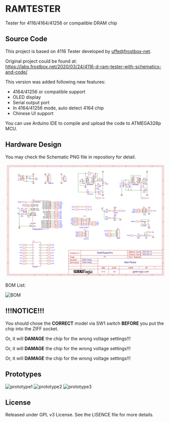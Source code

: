 # RAMTESTER
Tester for 4116/4164/41256 or compatible DRAM chip

## Source Code
This project is based on 4116 Tester developed by <uffe@frostbox-net>.

Original project could be found at: 
https://labs.frostbox.net/2020/03/24/4116-d-ram-tester-with-schematics-and-code/

This version was added following new features:
 *  4164/41256 or compatible support
 *  OLED display
 *  Serial output port
 *  In 4164/41256 mode, auto detect 4164 chip
 *  Chinese UI support

You can use Arduino IDE to compile and upload the code to ATMEGA328p MCU.

## Hardware Design
You may check the Schematic PNG file in repository for detail.

![Schematic_RAMTesterPro](https://github.com/WellsWang/RAMTESTER/blob/a932d9d6e2ea0bb4c1ccbf2f7b9ee1a21b1c59dc/Schematic_RAMTesterPro.png)

BOM List:

![BOM](https://github.com/WellsWang/RAMTESTER/assets/2504078/572f9074-d9ca-4313-97e4-11d2101b7e8c)

## !!!NOTICE!!!
You should chose the **CORRECT** model via SW1 switch **BEFORE** you put the chip into the ZIFF socket.

Or, it will **DAMAGE** the chip for the wrong voltage settings!!!

Or, it will **DAMAGE** the chip for the wrong voltage settings!!!

Or, it will **DAMAGE** the chip for the wrong voltage settings!!!

## Prototypes
![prototype1](https://github.com/WellsWang/RAMTESTER/assets/2504078/6ddb3170-f2c0-49b3-86c5-ab4bb919a6cb)
![prototype2](https://github.com/WellsWang/RAMTESTER/assets/2504078/cd4b46e3-a0a3-41a7-8eb3-6eadbb56d041)
![prototype3](https://github.com/WellsWang/RAMTESTER/assets/2504078/ebc59f24-f384-41d6-b918-001b6c1a1ad7)

## License
Released under GPL v3 License.
See the LISENCE file for more details.
